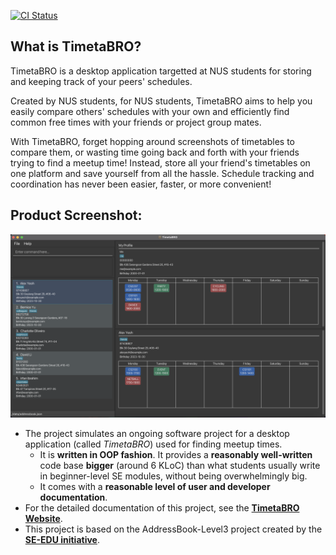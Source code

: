 [![CI Status](https://github.com/AY2324S1-CS2103T-W12-4/tp/workflows/Java%20CI/badge.svg)](https://github.com/AY2324S1-CS2103T-W12-4/tp/actions)

## What is TimetaBRO?

TimetaBRO is a desktop application targetted at NUS students 
for storing and keeping track of your peers' schedules.

Created by NUS students, for NUS students, 
TimetaBRO aims to help you easily compare others' schedules with your own 
and efficiently find common free times with your friends or project group mates.

With TimetaBRO, forget hopping around screenshots of timetables to compare them, 
or wasting time going back and forth with your friends trying to find a meetup time!
Instead, store all your friend's timetables on one platform and save yourself from all the hassle. 
Schedule tracking and coordination has never been easier, faster, or more convenient!

## Product Screenshot:

![Ui](docs/images/Ui-Final.png)

* The project simulates an ongoing software project for a desktop application (called _TimetaBRO_) used for finding meetup times.
  * It is **written in OOP fashion**. It provides a **reasonably well-written** code base **bigger** (around 6 KLoC) than what students usually write in beginner-level SE modules, without being overwhelmingly big.
  * It comes with a **reasonable level of user and developer documentation**.
* For the detailed documentation of this project, see the **[TimetaBRO Website](https://ay2324s1-cs2103T-w12-4.github.io/tp/)**.
* This project is based on the AddressBook-Level3 project created by the **[SE-EDU initiative](https://se-education.org)**.
